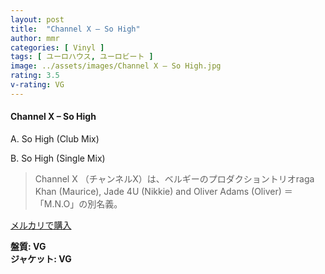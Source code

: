 ```yaml
---
layout: post
title:  "Channel X – So High"
author: mmr
categories: [ Vinyl ]
tags: [ ユーロハウス, ユーロビート ]
image: ../assets/images/Channel X – So High.jpg
rating: 3.5
v-rating: VG
---
```


#### Channel X – So High

A. So High (Club Mix)

B. So High (Single Mix)

> Channel X （チャンネルX）は、ベルギーのプロダクショントリオraga Khan (Maurice), Jade 4U (Nikkie) and Oliver Adams (Oliver) ＝「M.N.O」の別名義。

[メルカリで購入](https://jp.mercari.com/item/m84866354258)

<div class="mt-4 mb-4 d-flex align-items-center">
<strong class="mr-1">盤質: VG</strong>
</div>
<div class="mt-4 mb-4 d-flex align-items-center">
<strong class="mr-1">ジャケット: VG</strong>
</div>
